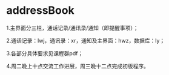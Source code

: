 # addressBook
1.主界面分三栏，通话记录/通讯录/通知（即提醒事项）；

2.通话记录：lwj，通讯录：xr，通知及主界面：hwz，数据库：ly；

3.各部分具体要求见课程群pdf；

4.周二晚上十点交流工作进展，周三晚十二点完成初版程序。
